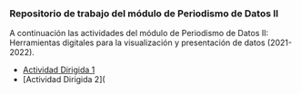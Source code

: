 ### Repositorio de trabajo del módulo de Periodismo de Datos II ###  
A continuación las actividades del módulo de Periodismo de Datos II: Herramientas digitales para la visualización y presentación de datos (2021-2022).   
- [Actividad Dirigida 1](https://github.com/nebrijas/csaldanag-web/blob/main/ad1.md)
- [Actividad Dirigida 2](
